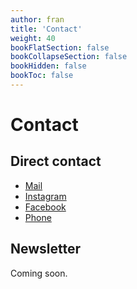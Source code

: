 ```yaml
---
author: fran
title: 'Contact'
weight: 40
bookFlatSection: false
bookCollapseSection: false
bookHidden: false
bookToc: false
---
```

# Contact

## Direct contact

- [Mail](mailto:contact@fransimo.info)
- [Instagram](https://www.instagram.com/fransimo)
- [Facebook](https://www.facebook.com/fransimo)
- [Phone](tel:+34655384230)

## Newsletter

Coming soon.
